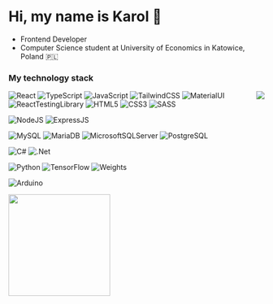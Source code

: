 # Hi, my name is Karol 👋

- Frontend Developer
- Computer Science student at University of Economics in Katowice, Poland :poland:

### My technology stack

<img align="right" align="center" src="https://github-readme-stats.vercel.app/api/top-langs/?username=karolstawowski&theme=github_dark&langs_count=6&card_width=320&size_weight=0.5&count_weight=0.5">

  ![React](https://img.shields.io/badge/React-20232A?style=for-the-badge&logo=react&logoColor=61DAFB) ![TypeScript](https://img.shields.io/badge/TypeScript-007ACC?style=for-the-badge&logo=typescript&logoColor=white) ![JavaScript](https://img.shields.io/badge/JavaScript-F7DF1E?style=for-the-badge&logo=javascript&logoColor=black) ![TailwindCSS](https://img.shields.io/badge/Tailwind_CSS-38B2AC?style=for-the-badge&logo=tailwind-css&logoColor=white) ![MaterialUI](https://img.shields.io/badge/Material--UI-0081CB?style=for-the-badge&logo=material-ui&logoColor=white) ![ReactTestingLibrary](https://img.shields.io/badge/testing%20library-323330?style=for-the-badge&logo=testing-library&logoColor=red) ![HTML5](https://img.shields.io/badge/html5-%23E34F26.svg?style=for-the-badge&logo=html5&logoColor=white) ![CSS3](https://img.shields.io/badge/css3-%231572B6.svg?style=for-the-badge&logo=css3&logoColor=white) ![SASS](https://img.shields.io/badge/SASS-hotpink.svg?style=for-the-badge&logo=SASS&logoColor=white)

  ![NodeJS](https://img.shields.io/badge/Node.js-43853D?style=for-the-badge&logo=node.js&logoColor=white) ![ExpressJS](https://img.shields.io/badge/Express.js-404D59?style=for-the-badge)

  ![MySQL](https://img.shields.io/badge/MySQL-00718B?style=for-the-badge&logo=mysql&logoColor=white) ![MariaDB](https://img.shields.io/badge/MariaDB-003545?style=for-the-badge&logo=mariadb&logoColor=white) ![MicrosoftSQLServer](https://img.shields.io/badge/Microsoft%20SQL%20Server-CC2927?style=for-the-badge&logo=microsoft%20sql%20server&logoColor=white) ![PostgreSQL](https://img.shields.io/badge/postgresql-%23316192.svg?style=for-the-badge&logo=postgresql&logoColor=white)
  
  ![C#](https://img.shields.io/badge/c%23-%23239120.svg?style=for-the-badge&logo=c-sharp&logoColor=white) ![.Net](https://img.shields.io/badge/.NET-5C2D91?style=for-the-badge&logo=.net&logoColor=white) 
  
  ![Python](https://img.shields.io/badge/python-3670A0?style=for-the-badge&logo=python&logoColor=ffdd54) ![TensorFlow](https://img.shields.io/badge/TensorFlow-FF6F00?style=for-the-badge&logo=tensorflow&logoColor=white) ![Weights](https://img.shields.io/badge/Weights_&_Biases-FFBE00?style=for-the-badge&logo=WeightsAndBiases&logoColor=white)
  
  ![Arduino](https://img.shields.io/badge/Arduino-00979D?style=for-the-badge&logo=Arduino&logoColor=white)

<img height=200 align="center" src="https://github-readme-stats.vercel.app/api?username=karolstawowski&show_icons=true&theme=github_dark&rank_icon=github">
